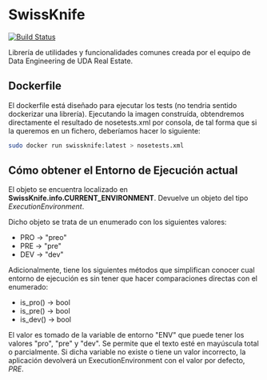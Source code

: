 # SwissKnife

[![Build Status](http://datasrv.urbandataanalytics.com:8080/job/SwissKnife_master_test/badge/icon)](http://datasrv.urbandataanalytics.com:8080/job/SwissKnife_master_test/)

Librería de utilidades y funcionalidades comunes creada por el equipo de Data Engineering de UDA Real Estate.

## Dockerfile

El dockerfile está diseñado para ejecutar los tests (no tendria sentido dockerizar una librería). Ejecutando la imagen construída, obtendremos directamente el resultado de nosetests.xml por consola, de tal forma que si la queremos en un fichero, deberíamos hacer lo siguiente:

```bash
sudo docker run swissknife:latest > nosetests.xml
```

## Cómo obtener el Entorno de Ejecución actual

El objeto se encuentra localizado en **SwissKnife.info.CURRENT_ENVIRONMENT**. Devuelve un objeto del tipo *ExecutionEnvironment*.

Dicho objeto se trata de un enumerado con los siguientes valores:

- PRO -> "preo"
- PRE -> "pre"
- DEV -> "dev"


Adicionalmente, tiene los siguientes métodos que simplifican conocer cual entorno de ejecución es sin tener que hacer comparaciones
directas con el enumerado:

- is_pro() -> bool
- is_pre() -> bool
- is_dev() -> bool

El valor es tomado de la variable de entorno "ENV" que puede tener los valores "pro", "pre" y "dev". Se permite que el texto esté en 
mayúscula total o parcialmente. Si dicha variable no existe o tiene un valor incorrecto, la aplicación devolverá un ExecutionEnvironment
con el valor por defecto, *PRE*.

